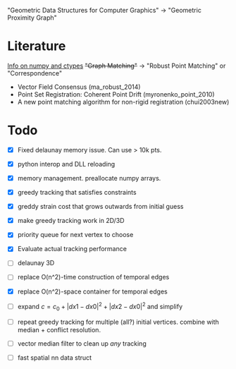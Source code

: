 
"Geometric Data Structures for Computer Graphics" →  "Geometric Proximity Graph"

# Literature

[Info on numpy and ctypes](https://stackoverflow.com/questions/14887378/how-to-return-array-from-c-function-to-python-using-ctypes)
~~"Graph Matching"~~ →  "Robust Point Matching" or "Correspondence"
- Vector Field Consensus (ma_robust_2014)
- Point Set Registration: Coherent Point Drift (myronenko_point_2010)
- A new point matching algorithm for non-rigid registration (chui2003new)

# Todo

- [x] Fixed delaunay memory issue. Can use > 10k pts.
- [x] python interop and DLL reloading
- [x] memory management. preallocate numpy arrays.
- [x] greedy tracking that satisfies constraints
- [x] greddy strain cost that grows outwards from initial guess
- [x] make greedy tracking work in 2D/3D
- [x] priority queue for next vertex to choose
- [x] Evaluate actual tracking performance
- [ ] delaunay 3D
- [ ] replace O(n^2)-time construction of temporal edges
- [x] replace O(n^2)-space container for temporal edges
- [ ] expand $c=c_0 + |dx1-dx0|^2 + |dx2-dx0|^2$ and simplify
- [ ] repeat greedy tracking for multiple (all?) initial vertices. combine with median + conflict resolution.

- [ ] vector median filter to clean up _any_ tracking
- [ ] fast spatial nn data struct